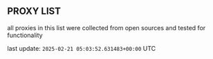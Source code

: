 ## PROXY LIST

all proxies in this list were collected from open sources and tested for functionality

last update: `2025-02-21 05:03:52.631483+00:00` UTC
